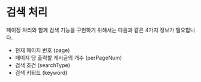 # 검색 처리
페이징 처리와 함께 검색 기능을 구현하기 위해서는 다음과 같은 4가지 정보가 필요합니다.
* 현재 페이지 번호 (page)
* 페이지 당 출력할 게시글의 개수 (perPageNum)
* 검색 조건 (searchType)
* 검색 키워드 (keyword)

